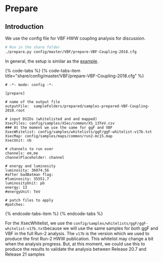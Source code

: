 # Prepare

## Introduction

We use the config file for VBF HWW coupling analysis for discussion.  

```bash
# Run in the share folder
./prepare.py config/master/VBF/prepare-VBF-Coupling-2018.cfg
```

In general, the setup is similar as the [example](../prepare/).

{% code-tabs %}
{% code-tabs-item title="share/config/master/VBF/prepare-VBF-Coupling-2018.cfg" %}
```text
# -*- mode: config -*-

[prepare]

# name of the output file
outputFile:  sampleFolders/prepared/samples-prepared-VBF-Coupling-2018.root

# input DSIDs (whitelisted and and mapped)
XsecFiles: config/samples/XSec/common/XS_13TeV.csv
### At the moment we use the same for ggF and VBF
XsecWhitelist: config/samples/whitelists/ggF/ggF-whitelist-v17b.txt
XsecMap: config/samples/maps/common/run2-mc15.map
XsecUnit: nb

# channels to run over
channels: em,me
channelPlaceholder: channel

# energy and luminosity
luminosity: 36074.56
#after badBatman flag:
#luminosity: 35551.7
luminosityUnit: pb
energy: 13
#energyUnit: TeV

# patch files to apply
#patches: 

```
{% endcode-tabs-item %}
{% endcode-tabs %}

For the XsecWhitelist, we use the `config/samples/whitelists/ggF/ggF-whitelist-v17b.txt`because we will use the same samples for both ggF and VBF in the full Run-2 analysis. The `v17b` is the version which we used to produce the first Run-2 HWW publication. This whitelist may change a bit when the analysis progress. But, at this moment, we could use this to produce the results to validate the analysis between Release 20.7 and Release 21 samples



